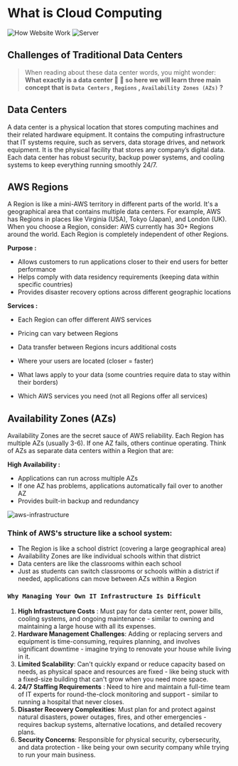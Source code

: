 # What is Cloud Computing

![How Website Work](https://pub-17ebb5909c5e47a6b667a332680f11fa.r2.dev/website-flow-modern.svg)
![Server](https://pub-17ebb5909c5e47a6b667a332680f11fa.r2.dev/server-components.svg)

## Challenges of Traditional Data Centers

> When reading about these data center words, you might wonder: **What exactly is a data center 🤔 🤔 so here we will learn three main concept that is `Data Centers` , `Regions` , `Availability Zones (AZs)` ?**

## Data Centers

A data center is a physical location that stores computing machines and their related hardware equipment. It contains the computing infrastructure that IT systems require, such as servers, data storage drives, and network equipment. It is the physical facility that stores any company’s digital data. Each data center has robust security, backup power systems, and cooling systems to keep everything running smoothly 24/7.

## AWS Regions

A Region is like a mini-AWS territory in different parts of the world. It's a geographical area that contains multiple data centers. For example, AWS has Regions in places like Virginia (USA), Tokyo (Japan), and London (UK). When you choose a Region, consider: AWS currently has 30+ Regions around the world. Each Region is completely independent of other Regions.

**Purpose :**

- Allows customers to run applications closer to their end users for better performance
- Helps comply with data residency requirements (keeping data within specific countries)
- Provides disaster recovery options across different geographic locations

**Services :**

- Each Region can offer different AWS services
- Pricing can vary between Regions
- Data transfer between Regions incurs additional costs

- Where your users are located (closer = faster)
- What laws apply to your data (some countries require data to stay within their borders)
- Which AWS services you need (not all Regions offer all services)

## Availability Zones (AZs)

Availability Zones are the secret sauce of AWS reliability. Each Region has multiple AZs (usually 3-6). If one AZ fails, others continue operating. Think of AZs as separate data centers within a Region that are:

**High Availability :**

- Applications can run across multiple AZs
- If one AZ has problems, applications automatically fail over to another AZ
- Provides built-in backup and redundancy

![aws-infrastructure](https://pub-17ebb5909c5e47a6b667a332680f11fa.r2.dev/aws-infrastructure.svg)

### Think of AWS's structure like a school system:

- The Region is like a school district (covering a large geographical area)
- Availability Zones are like individual schools within that district
- Data centers are like the classrooms within each school
- Just as students can switch classrooms or schools within a district if needed, applications can move between AZs within a Region

### `Why Managing Your Own IT Infrastructure Is Difficult`

1. **High Infrastructure Costs** : Must pay for data center rent, power bills, cooling systems, and ongoing maintenance - similar to owning and maintaining a large house with all its expenses.
2. **Hardware Management Challenges**: Adding or replacing servers and equipment is time-consuming, requires planning, and involves significant downtime - imagine trying to renovate your house while living in it.
3. **Limited Scalability**: Can't quickly expand or reduce capacity based on needs, as physical space and resources are fixed - like being stuck with a fixed-size building that can't grow when you need more space.
4. **24/7 Staffing Requirements** : Need to hire and maintain a full-time team of IT experts for round-the-clock monitoring and support - similar to running a hospital that never closes.
5. **Disaster Recovery Complexities**: Must plan for and protect against natural disasters, power outages, fires, and other emergencies - requires backup systems, alternative locations, and detailed recovery plans.
6. **Security Concerns**: Responsible for physical security, cybersecurity, and data protection - like being your own security company while trying to run your main business.
